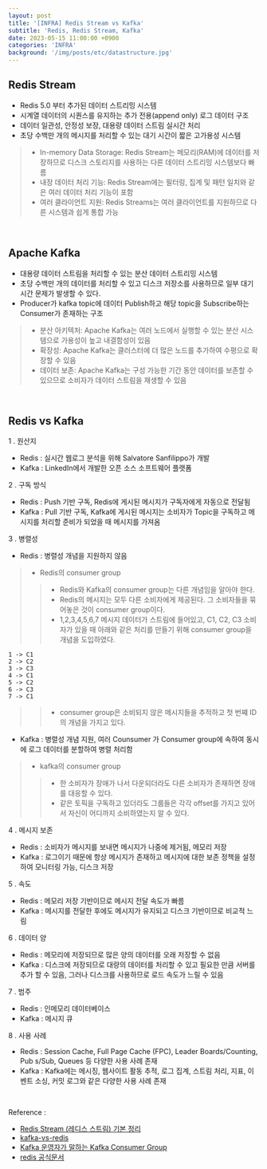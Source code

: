 ```yaml
---
layout: post
title: '[INFRA] Redis Stream vs Kafka'
subtitle: 'Redis, Redis Stream, Kafka'
date: 2023-05-15 11:00:00 +0900
categories: 'INFRA'
background: '/img/posts/etc/datastructure.jpg'
---
```


## Redis Stream
- Redis 5.0 부터 추가된 데이터 스트리밍 시스템
- 시계열 데이터의 시퀀스를 유지하는 추가 전용(append only) 로그 데이터 구조
- 데이터 일관성, 안정성 보장, 대용량 데이터 스트림 실시간 처리
- 초당 수백만 개의 메시지를 처리할 수 있는 대기 시간이 짧은 고가용성 시스템

> - In-memory Data Storage: Redis Stream는 메모리(RAM)에 데이터를 저장하므로 디스크 스토리지를 사용하는 다른 데이터 스트리밍 시스템보다 빠름
> - 내장 데이터 처리 기능: Redis Stream에는 필터링, 집계 및 패턴 일치와 같은 여러 데이터 처리 기능이 포함
> - 여러 클라이언트 지원: Redis Streams는 여러 클라이언트를 지원하므로 다른 시스템과 쉽게 통합 가능

<br>

## Apache Kafka
- 대용량 데이터 스트림을 처리할 수 있는 분산 데이터 스트리밍 시스템
- 초당 수백만 개의 데이터를 처리할 수 있고 디스크 저장소를 사용하므로 일부 대기 시간 문제가 발생할 수 있다. 
- Producer가 kafka topic에 데이터 Publish하고 해당 topic을 Subscribe하는 Consumer가 존재하는 구조

> - 분산 아키텍처: Apache Kafka는 여러 노드에서 실행할 수 있는 분산 시스템으로 가용성이 높고 내결함성이 있음
> - 확장성: Apache Kafka는 클러스터에 더 많은 노드를 추가하여 수평으로 확장할 수 있음
> - 데이터 보존: Apache Kafka는 구성 가능한 기간 동안 데이터를 보존할 수 있으므로 소비자가 데이터 스트림을 재생할 수 있음

<br>

## Redis vs Kafka

1 . 원산지
- Redis : 실시간 웹로그 분석을 위해 Salvatore Sanfilippo가 개발
- Kafka : LinkedIn에서 개발한 오픈 소스 소프트웨어 플랫폼

2 . 구독 방식
- Redis : Push 기반 구독, Redis에 게시된 메시지가 구독자에게 자동으로 전달됨
- Kafka : Pull 기반 구독, Kafka에 게시된 메시지는 소비자가 Topic을 구독하고 메시지를 처리할 준비가 되었을 때 메시지를 가져옴

3 . 병렬성
- Redis : 병렬성 개념을 지원하지 않음

> - Redis의 consumer group
> > -  Redis와 Kafka의 consumer group는 다른 개념임을 알아야 한다.
> > - Redis의 메시지는 모두 다른 소비자에게 제공된다. 그 소비자들을 묶어놓은 것이 consumer group이다.
> > - 1,2,3,4,5,6,7 메시지 데이터가 스트림에 들어있고, C1, C2, C3 소비자가 있을 때 아래와 같은 처리를 만들기 위해 consumer group을 개념을 도입하였다. 

```
1 -> C1
2 -> C2
3 -> C3
4 -> C1
5 -> C2
6 -> C3
7 -> C1
```

> > - consumer group은 소비되지 않은 메시지들을 추적하고 첫 번쨰 ID의 개념을 가지고 있다. 

- Kafka : 병렬성 개념 지원, 여러 Counsumer 가 Consumer group에 속하여 동시에 로그 데이터를 분할하여 병렬 처리함

> - kafka의 consumer group 
> > - 한 소비자가 장애가 나서 다운되더라도 다른 소비자가 존재하면 장애를 대응할 수 있다. 
> > - 같은 토픽을 구독하고 있더라도 그룹들은 각각 offset를 가지고 있어서 자신이 어디까지 소비하였는지 알 수 있다.

4 . 메시지 보존
- Redis : 소비자가 메시지를 보내면 메시지가 나중에 제거됨, 메모리 저장
- Kafka : 로그이기 때문에 항상 메시지가 존재하고 메시지에 대한 보존 정책을 설정하여 모니터링 가능, 디스크 저장

5 . 속도
- Redis : 메모리 저장 기반이므로 메시지 전달 속도가 빠름
- Kafka : 메시지를 전달한 후에도 메시지가 유지되고 디스크 기반이므로 비교적 느림

6 . 데이터 양
- Redis : 메모리에 저장되므로 많은 양의 데이터를 오래 저장할 수 없음
- Kafka : 디스크에 저장되므로 대량의 데이터를 처리할 수 있고 필요한 만큼 서버를 추가 할 수 있음, 그러나 디스크를 사용하므로 로드 속도가 느릴 수  있음

7 . 범주
- Redis : 인메모리 데이터베이스
- Kafka : 메시지 큐

8 . 사용 사례 
- Redis : Session Cache, Full Page Cache (FPC), Leader Boards/Counting, Pub s/Sub, Queues 등 다양한 사용 사례 존재
- Kafka : Kafka에는 메시징, 웹사이트 활동 추적, 로그 집계, 스트림 처리, 지표, 이벤트 소싱, 커밋 로그와 같은 다양한 사용 사례 존재

<br>

Reference : 
- [Redis Stream (레디스 스트림) 기본 정리](https://kingjakeu.github.io/page2/)
- [kafka-vs-redis](https://logz.io/blog/kafka-vs-redis/)
- [Kafka 운영자가 말하는 Kafka Consumer Group](https://www.popit.kr/kafka-consumer-group/)
- [redis 공식문서](https://redis.io/docs/data-types/streams-tutorial/#consumer-groups)
